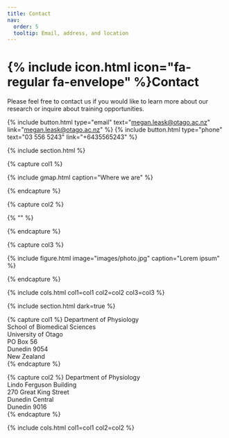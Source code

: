 ```yaml
---
title: Contact
nav:
  order: 5
  tooltip: Email, address, and location
---
```


# {% include icon.html icon="fa-regular fa-envelope" %}Contact

Please feel free to contact us if you would like to learn more about our research or inquire about training opportunities.

{%
  include button.html
  type="email"
  text="megan.leask@otago.ac.nz"
  link="megan.leask@otago.ac.nz"
%}
{%
  include button.html
  type="phone"
  text="03 556 5243"
  link="+6435565243"
%}

{% include section.html %}

{% capture col1 %}

{%
  include gmap.html
  caption="Where we are"
%}

{% endcapture %}

{% capture col2 %}

{% "" %}

{% endcapture %}

{% capture col3 %}

{%
  include figure.html
  image="images/photo.jpg"
  caption="Lorem ipsum"
%}

{% endcapture %}

{% include cols.html col1=col1 col2=col2 col3=col3 %}

{% include section.html dark=true %}

{% capture col1 %}
Department of Physiology  
School of Biomedical Sciences  
University of Otago  
PO Box 56  
Dunedin 9054  
New Zealand  
{% endcapture %}

{% capture col2 %}
Department of Physiology  
Lindo Ferguson Building  
270 Great King Street  
Dunedin Central  
Dunedin 9016  
{% endcapture %}

{% include cols.html col1=col1 col2=col2 %}
